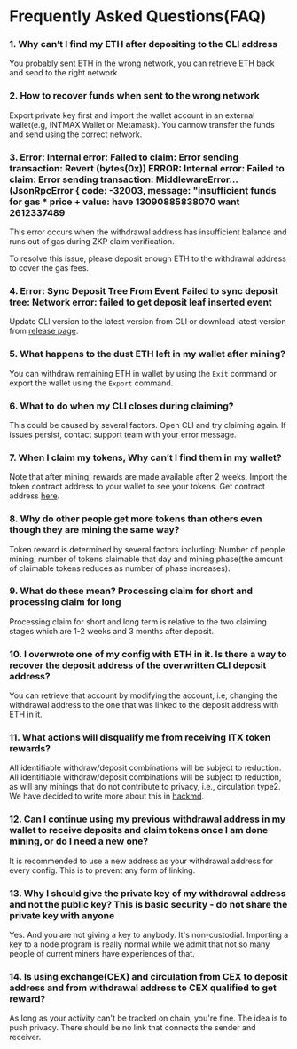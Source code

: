 # Frequently Asked Questions(FAQ)


###  1. Why can’t I find my ETH after depositing to the CLI address
You probably sent ETH in the wrong network, you can retrieve ETH back and send to the right network
  
### 2. How to recover funds when sent to the wrong network

Export private key first and  import the wallet account in an external wallet(e.g, INTMAX Wallet or Metamask). You cannow transfer the funds and send using the correct network.

### 3. Error: Internal error: Failed to claim: Error sending transaction: Revert (bytes(0x)) ERROR: Internal error: Failed to claim: Error sending transaction: MiddlewareError...(JsonRpcError { code: -32003, message: "insufficient funds  for gas * price + value: have 13090885838070 want 2612337489

This error occurs when the withdrawal address has insufficient balance and runs out of gas during ZKP claim verification.

To resolve this issue, please deposit enough ETH to the withdrawal address to cover the gas fees. 


### 4. Error: Sync Deposit Tree From Event Failed to sync deposit tree: Network error: failed to get deposit leaf inserted event

Update CLI version to the latest version from CLI or download latest version from [release page](https://github.com/InternetMaximalism/intmax2-mining-cli/releases). 


### 5. What happens to the dust ETH left in my wallet after mining?
You can withdraw remaining ETH in wallet by using the `Exit` command or export the wallet using the `Export` command.

### 6. What to do when my CLI closes during claiming?

This could be caused by several factors. Open CLI and try claiming again. If issues persist, contact support team with your error message.

### 7. When I claim my tokens, Why can’t I find them in my wallet?

Note that after mining, rewards are made available after 2 weeks. Import the token contract address to your wallet to see your tokens. Get contract address [here](/docs/add_token_to_wallet.md).


### 8. Why do other people get more tokens than others even though they are mining the same way?

Token reward is determined by several factors including: Number of people mining, number of tokens claimable that day and mining phase(the amount of claimable tokens reduces as number of phase increases).

### 9. What do these mean? Processing claim for short and processing claim for long

Processing claim for short and long term is relative to the two claiming stages which are 1-2 weeks and 3 months after deposit.

### 10. I overwrote one of my config with ETH in it. Is there a way to recover the deposit address of the overwritten CLI deposit address?

You can retrieve that account by modifying the account, i.e,  changing the withdrawal address to the one that was linked to the deposit address with ETH in it.


### 11. What actions will disqualify me from receiving ITX token rewards? 
All identifiable withdraw/deposit combinations will be subject to reduction. All identifiable withdraw/deposit combinations will be subject to reduction, as will any minings that do not contribute to privacy, i.e., circulation type2. We have decided to write more about this in [hackmd](https://hackmd.io/zNLtkMXXSCernbkTf1BTrQ).

###  12. Can I continue using my previous withdrawal address in my wallet to receive deposits and claim tokens once I am done mining, or do I need a new one?

It is recommended to use a new address as your withdrawal address for every config. This is to prevent any form of linking. 

### 13. Why I should give the private key of my withdrawal address and not the public key? This is basic security - do not share the private key with anyone

Yes. And you are not giving a key to anybody. It's non-custodial. Importing a key to a node program is really normal while we admit that not so many people of current miners have experiences of that.

### 14. Is using exchange(CEX) and circulation from CEX to deposit address and from withdrawal address to CEX qualified to get reward?

As long as your activity can't be tracked on chain, you're fine. The idea is to push privacy. There should be no link  that connects the sender and receiver.

